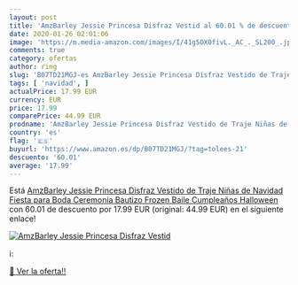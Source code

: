 ```yaml
---
layout: post
title: 'AmzBarley Jessie Princesa Disfraz Vestid al 60.01 % de descuento'
date: 2020-01-26 02:01:06
image: 'https://m.media-amazon.com/images/I/41g5OX0fivL._AC_._SL200_.jpg'
comments: true
category: ofertas
author: ring
slug: 'B07TD21MGJ-es AmzBarley Jessie Princesa Disfraz Vestido de Traje Niñas...'
tags: [ 'navidad', ]
actualPrice: 17.99 EUR
currency: EUR
price: 17.99
comparePrice: 44.99 EUR
prodname: 'AmzBarley Jessie Princesa Disfraz Vestido de Traje Niñas de Navidad Fiesta para Boda Ceremonia Bautizo Frozen Baile Cumpleaños Halloween'
country: 'es'
flag: '🇪🇸'
buyurl: 'https://www.amazon.es/dp/B07TD21MGJ/?tag=tolees-21'
descuento: '60.01'
average: '17.99'
---
```


Está [AmzBarley Jessie Princesa Disfraz Vestido de Traje Niñas de Navidad Fiesta para Boda Ceremonia Bautizo Frozen Baile Cumpleaños Halloween](https://www.amazon.es/dp/B07TD21MGJ/?tag=tolees-21) con 60.01 de descuento por 17.99 EUR (original: 44.99 EUR) en el siguiente enlace!

[![AmzBarley Jessie Princesa Disfraz Vestid](https://m.media-amazon.com/images/I/41g5OX0fivL._AC_._SL200_.jpg)](https://www.amazon.es/dp/B07TD21MGJ/?tag=tolees-21)

ℹ️:


[🛒 Ver la oferta!!](https://www.amazon.es/dp/B07TD21MGJ/?tag=tolees-21)
